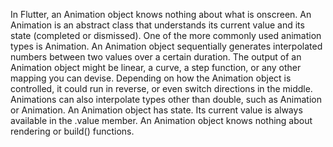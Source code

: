 In Flutter, an Animation object knows nothing about what
is onscreen. An Animation is an abstract class that
understands its current value and its state (completed or dismissed).
One of the more commonly used animation types is Animation<double>.
An Animation object sequentially generates
interpolated numbers between two values over a certain duration.
The output of an Animation object might be linear,
a curve, a step function, or any other mapping you can devise.
Depending on how the Animation object is controlled,
it could run in reverse, or even switch directions in the
middle.
Animations can also interpolate types other than double, such as
Animation<Color> or Animation<Size>.
An Animation object has state. Its current value is
always available in the .value member.
An Animation object knows nothing about rendering or
build() functions.
